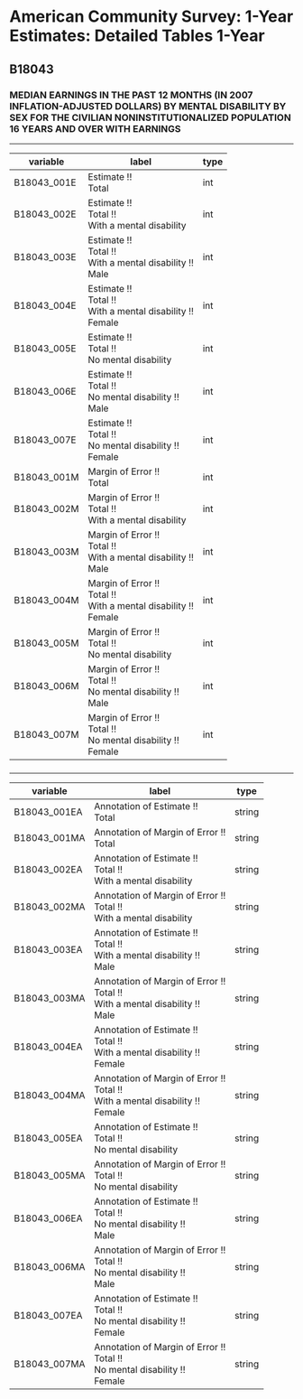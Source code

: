# American Community Survey: 1-Year Estimates: Detailed Tables 1-Year

## B18043

### MEDIAN EARNINGS IN THE PAST 12 MONTHS (IN 2007 INFLATION-ADJUSTED DOLLARS) BY MENTAL DISABILITY BY SEX FOR THE CIVILIAN NONINSTITUTIONALIZED POPULATION 16 YEARS AND OVER WITH EARNINGS

___

| variable | label | type |
| ----- | ----- | ----- |
| B18043_001E | Estimate !!<br>Total | int |
| B18043_002E | Estimate !!<br>Total !!<br>With a mental disability | int |
| B18043_003E | Estimate !!<br>Total !!<br>With a mental disability !!<br>Male | int |
| B18043_004E | Estimate !!<br>Total !!<br>With a mental disability !!<br>Female | int |
| B18043_005E | Estimate !!<br>Total !!<br>No mental disability | int |
| B18043_006E | Estimate !!<br>Total !!<br>No mental disability !!<br>Male | int |
| B18043_007E | Estimate !!<br>Total !!<br>No mental disability !!<br>Female | int |
| B18043_001M | Margin of Error !!<br>Total | int |
| B18043_002M | Margin of Error !!<br>Total !!<br>With a mental disability | int |
| B18043_003M | Margin of Error !!<br>Total !!<br>With a mental disability !!<br>Male | int |
| B18043_004M | Margin of Error !!<br>Total !!<br>With a mental disability !!<br>Female | int |
| B18043_005M | Margin of Error !!<br>Total !!<br>No mental disability | int |
| B18043_006M | Margin of Error !!<br>Total !!<br>No mental disability !!<br>Male | int |
| B18043_007M | Margin of Error !!<br>Total !!<br>No mental disability !!<br>Female | int |
### 

___

| variable | label | type |
| ----- | ----- | ----- |
| B18043_001EA | Annotation of Estimate !!<br>Total | string |
| B18043_001MA | Annotation of Margin of Error !!<br>Total | string |
| B18043_002EA | Annotation of Estimate !!<br>Total !!<br>With a mental disability | string |
| B18043_002MA | Annotation of Margin of Error !!<br>Total !!<br>With a mental disability | string |
| B18043_003EA | Annotation of Estimate !!<br>Total !!<br>With a mental disability !!<br>Male | string |
| B18043_003MA | Annotation of Margin of Error !!<br>Total !!<br>With a mental disability !!<br>Male | string |
| B18043_004EA | Annotation of Estimate !!<br>Total !!<br>With a mental disability !!<br>Female | string |
| B18043_004MA | Annotation of Margin of Error !!<br>Total !!<br>With a mental disability !!<br>Female | string |
| B18043_005EA | Annotation of Estimate !!<br>Total !!<br>No mental disability | string |
| B18043_005MA | Annotation of Margin of Error !!<br>Total !!<br>No mental disability | string |
| B18043_006EA | Annotation of Estimate !!<br>Total !!<br>No mental disability !!<br>Male | string |
| B18043_006MA | Annotation of Margin of Error !!<br>Total !!<br>No mental disability !!<br>Male | string |
| B18043_007EA | Annotation of Estimate !!<br>Total !!<br>No mental disability !!<br>Female | string |
| B18043_007MA | Annotation of Margin of Error !!<br>Total !!<br>No mental disability !!<br>Female | string |


